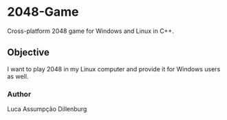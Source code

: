 # 2048-Game
Cross-platform 2048 game for Windows and Linux in C++.

## Objective
I want to play 2048 in my Linux computer and provide it for Windows users as well.

### Author
Luca Assumpção Dillenburg
